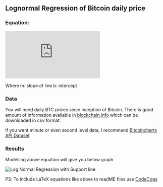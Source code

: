 ## Lognormal Regression of Bitcoin daily price

### Equation:
![equation](https://latex.codecogs.com/gif.latex?%5Clog_%7B10%7D%28Price%29%20%3D%20m%20*%20%5Clog_%7B10%7D%28%5Ctext%7Bdays%20since%20inception%7D%29%20&plus;%20b)

Where m: slope of line
      b: intercept

### Data
You will need daily BTC prices since inception of Bitcoin. There is good amount of information available in [blockchain.info](https://www.blockchain.com/charts/market-price?timespan=all)
which can be downloaded in csv format.

If you want minute or even second level data, I recommend [Bitcoincharts API Dataset](http://api.bitcoincharts.com/v1/csv/)

### Results
Modelling above equation will give you below graph

![Log Normal Regression with Support line](https://raw.githubusercontent.com/PyPatel/Machine-Learning-and-AI-in-Trading/master/BTC%20Trading%3A%20Regression%20on%20Price/lognormal_reg_support.png)

PS: To include LaTeX equations like above to readME files use [CodeCogs](https://www.codecogs.com/latex/eqneditor.php)
